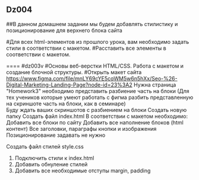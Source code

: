 ﻿## Dz004
##В данном домашнем задании мы будем добавлять стилистику и позиционирование для верхнего блока сайта

#Для всех html-элементов из прошлого урока, вам необходимо задать стили в соответствии с макетом.
#Расставить все элементы в соответствии с макетом.


====
#dz003v
#Основы веб-верстки HTML/CSS. Работа с макетом и создание блочной структуры.
#Открыть макет сайта https://www.figma.com/file/mnLY69cYE5cqWM5w6n5hXx/Seo-%26-Digital-Marketing-Landing-Page?node-id=23%3A2 Нужна страница "Homework3"
необходимо представить разбиение часть на блоки (Для тех учеников которые умеют работать с фигма разбить представленную на скриншоте часть на блоки, как в семинаре) <br> Буду ждать ваших скриншотов с разбиением на блоки
Создать новую папку
Создать файл index.html
В соответствии с макетом необходимо:
Добавить все блоки по сайту
Добавить все наполнение блоков (html контент)
Все заголовки, параграфы кнопки и изображения
Позиционирование задавать не нужно

Создать файл стилей style.css
1. Подключить стили к index.html
2. Добавить обнуление стилей
3. Добавить все необходимые отступы margin, padding